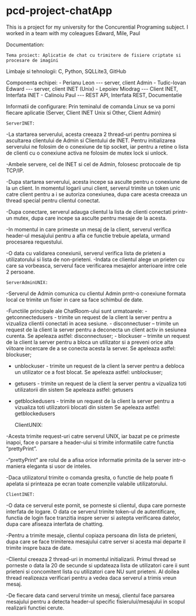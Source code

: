 # pcd-project-chatApp
This is a project for my university for the Concurential Programing subject. I worked in a team with my coleagues Edward, Mile, Paul

Documentation:

    Tema proiect: Aplicatie de chat cu trimitere de fisiere criptate si procesare de imagini

Limbaje si tehnologii:  C, Python, SQLLite3, GitHub

Componenta echipei:	 - Perianu Leon 	 	   ---	server, client Admin
		          	     - Tudic-Iovan Edward	 ---	server, client INET (Unix)
                     - Lepoiev Miodrag 	   ---	Client INET, Interfata INET
                     - Calinoiu Paul 		   ---	REST API, Interfata REST, Documentatie

Informatii de configurare: Prin teminalul de comanda Linux se va porni fiecare aplicatie (Server, Client INET Unix si Other, Client Admin)

	ServerINET:

-La startarea serverului, acesta creeaza 2 thread-uri pentru pornirea si ascultarea clientului de Admin si Clientului de INET. Pentru initializarea serverului ne folosim de o conexiune de tip socket, iar pentru  a retine o lista de clienti cu o conexiune activa ne folosim de mutex lock si unlock.

-Ambele servere, cel de INET si cel de Admin, folosesc protocoale de tip TCP/IP. 

-Dupa startarea serverului, acesta incepe sa asculte pentru o conexiune de la un client. In momentul logarii unui client, serverul trimite un token unic catre client pentru a i se autoriza conexiunea, dupa care acesta creeaza un thread special pentru clientul conectat.

-Dupa conectare, serverul adauga clientul la lista de clienti conectati printr-un mutex, dupa care incepe sa asculte pentru mesaje de la acesta. 

-In momentul in care primeste un mesaj de la client, serverul verifica header-ul mesajului pentru a afla ce functie trebuie apelata, urmand procesarea requestului.

-O data cu validarea conexiunii, serverul verifica lista de prieteni a utilizatorului si lista de non-prieteni.
-Indata ce clientul alege un prieten cu care sa vorbeasca, serverul face verificarea mesajelor anterioare intre cele 2 persoane.

	ServerAdminUNIX:	

-Serverul de Admin comunica cu clientul Admin prntr-o conexiune formata local ce trimite un fisier in care sa face schimbul de date.

-Functiile principale ale ChatRoom-ului sunt urmatoarele:
	- getconnectedusers -  trimite un request de la client la server pentru a vizualiza clientii conectati in acea sesiune.
	- disconnectuser – trimite un request de la client la server pentru a deconecta un client activ in sesiunea curenta.
	Se apeleaza astfel: disconnectuser;<username>
	- blockuser – trimite un request de la client la server pentru a bloca un utilizator si a preveni orice alta viitoare incercare de a se conecta acesta la server.
	Se apeleaza astfel: blockuser;<username>
- unblockuser - trimite un request de la client la server pentru a debloca un utilizator ce a fost blocat.
Se apeleaza astfel: unblockuser;<username>
- getusers - trimite un request de la client la server pentru a vizualiza toti utilizatorii din sistem
Se apeleaza astfel: getusers
- getblockedusers - trimite un request de la client la server pentru a vizualiza toti utilizatorii blocati din sistem
Se apeleaza astfel: getblockedusers

	ClientUNIX:
	
-Acesta trimite request-uri catre serverul UNIX, iar bazat pe ce primeste inapoi, face o parsare a header-ului si trimite informatiile catre functia “prettyPrint”.

-“prettyPrint” are rolul de a afisa orice informatie primita de la server intr-o maniera eleganta si usor de inteles.

-Daca utilizatorul trimite o comanda gresita, o functie de help poate fi apelata si printeaza pe ecran toate comenzile valabile utilizatorului. 

	ClientINET:

-O data ce serverul este pornit, se porneste si clientul, dupa care porneste interfata de logare. O data ce serverul trimite token-ul de autentificare, functia de login face tranzitia inspre server si astepta verificarea datelor, dupa care afiseaza interfata de chatting.

-Pentru a trimite mesaje, clientul copiaza persoana din lista de prieteni, dupa care se face trimiterea mesajului catre server si acesta mai departe il trimite inspre baza de date.

-Clientul creeaza 2 thread-uri in momentul initializarii. Primul thread se porneste o data la 20 de secunde si updateaza lista de utilizatori care ii sunt prieteni si concomitent lista cu utilizatori care NU sunt prieteni. Al doilea thread realizeaza verificari pentru a vedea daca serverul a trimis vreun mesaj.

-De fiecare data cand serverul trimite un mesaj, clientul face parsarea mesajului pentru a detecta header-ul specific fisierului/mesajului in scopul realizarii functiei cerute.


